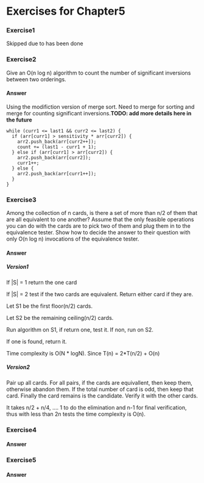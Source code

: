 # Exercises for Chapter5

### Exercise1
Skipped due to has been done

### Exercise2
Give an O(n log n) algorithm to count the number of significant inversions between two orderings.
#### Answer
Using the modifiction version of merge sort. Need to merge for sorting and merge for counting significant inversions.**TODO: add more details here in the future** 

    while (curr1 <= last1 && curr2 <= last2) {
      if (arr[curr1] > sensitivity * arr[curr2]) {
        arr2.push_back(arr[curr2++]);
        count += (last1 - curr1 + 1);
      } else if (arr[curr1] > arr[curr2]) {
        arr2.push_back(arr[curr2]);
        curr1++;
      } else {
        arr2.push_back(arr[curr1++]);
      }
    }

### Exercise3
Among the collection of n cards, is there a set of more than n/2 of them that are all equivalent to one another? Assume that the only feasible operations you can do with the cards are to pick two of them and plug them in to the equivalence tester. Show how to decide the answer to their question with only O(n log n) invocations of the equivalence tester.

#### Answer
##### Version1
If |S| = 1 return the one card

If |S| = 2 test if the two cards are equivalent. Return either card if they are.

Let S1 be the first floor(n/2) cards. 

Let S2 be the remaining ceiling(n/2) cards. 

Run algorithm on S1, if return one, test it. If non, run on S2.

If one is found, return it.

Time complexity is O(N * logN). Since T(n) = 2*T(n/2) + O(n)

##### Version2
Pair up all cards. For all pairs, if the cards are equivallent, then keep them, otherwise abandon them. If the total number of card is odd, then keep that card. Finally the card remains is the candidate. Verify it with the other cards.

It takes n/2 + n/4, .... 1 to do the elimination and n-1 for final verification, thus with less than 2n tests the time complexity is O(n).
 

### Exercise4

#### Answer

### Exercise5

#### Answer